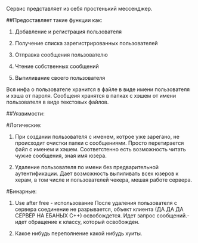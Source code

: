 Сервис представляет из себя простенький мессенджер. 

##Предоставляет такие функции как:

1.	 Добавление и регистрация пользователя

2.	Получение списка зарегистрированных пользователей

3.	Отправка сообщения пользователю

4.	Чтение собственных сообщений

5.	Выпиливание своего пользователя

Вся инфа о пользователе хранится в файле в виде имени пользователя и хэша от пароля. Сообщеия хранятся в папках с хэшем от имени пользователя в виде текстовых файлов.


##Уязвимости:

#Логические:

1.	При создании пользователя с именем, котрое уже зарегано, не происходит очистки папки с сообщениями. Просто перетирается файл с именем и хэшем. Соответстенно есть возможность читать чужие сообщения, зная имя юзера.

2.	Удаление пользователя по имени без предварительной аутентификации. Дает возможность выпиливать всех юзеров к херам, в том числе и пользователей чекера, мешая работе сервера.

#Бинарные:

1.	Use after free - использование После удаления пользователя с сервера соединение не разрывается, объект клиента (ДА ДА ДА СЕРВЕР НА ЕБАНЫХ С++) освобождется. Идет запрос сообщений.- идет обращение к классу, который освобожден.

2.	Какое нибудь переполнение какой нибудь хуиты.

